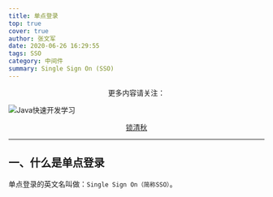 ```yaml
---
title: 单点登录
top: true
cover: true
author: 张文军
date: 2020-06-26 16:29:55
tags: SSO
category: 中间件
summary: Single Sign On (SSO)
---
```

<center>更多内容请关注：</center>

![Java快速开发学习](https://zhangwenjun-1258908231.cos.ap-nanjing.myqcloud.com/njauit/1586869254.png)

<center><a href="https://it.njauit.cn">锁清秋</a></center>

----

## 一、什么是单点登录

单点登录的英文名叫做：`Single Sign On（简称SSO）`。

